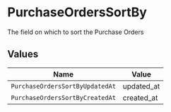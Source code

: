 # PurchaseOrdersSortBy

The field on which to sort the Purchase Orders


## Values

| Name                            | Value                           |
| ------------------------------- | ------------------------------- |
| `PurchaseOrdersSortByUpdatedAt` | updated_at                      |
| `PurchaseOrdersSortByCreatedAt` | created_at                      |